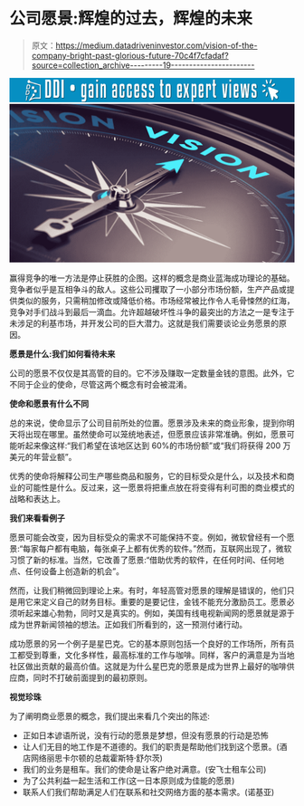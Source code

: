 # 公司愿景:辉煌的过去，辉煌的未来

> 原文：<https://medium.datadriveninvestor.com/vision-of-the-company-bright-past-glorious-future-70c4f7cfadaf?source=collection_archive---------19----------------------->

[![](img/7aa0409c1419889ecbba14b032ff721a.png)](http://www.track.datadriveninvestor.com/1B9E)![](img/2af0407806223bec7011f2f9384c8f1f.png)

赢得竞争的唯一方法是停止获胜的企图。这样的概念是商业蓝海成功理论的基础。竞争者似乎是互相争斗的敌人。这些公司攫取了一小部分市场份额，生产产品或提供类似的服务，只需稍加修改或降低价格。市场经常被比作令人毛骨悚然的红海，竞争对手们战斗到最后一滴血。允许超越破坏性斗争的最突出的方法之一是专注于未涉足的利基市场，并开发公司的巨大潜力。这就是我们需要谈论业务愿景的原因。

**愿景是什么:我们如何看待未来**

公司的愿景不仅仅是其高管的目的。它不涉及赚取一定数量金钱的意图。此外，它不同于企业的使命，尽管这两个概念有时会被混淆。

**使命和愿景有什么不同**

总的来说，使命显示了公司目前所处的位置。愿景涉及未来的商业形象，提到你明天将出现在哪里。虽然使命可以笼统地表述，但愿景应该非常准确。例如，愿景可能听起来像这样:“我们希望在该地区达到 60%的市场份额”或“我们将获得 200 万美元的年营业额”。

优秀的使命将解释公司生产哪些商品和服务，它的目标受众是什么，以及技术和商业的可能性是什么。反过来，这一愿景将把重点放在将变得有利可图的商业模式的战略和表达上。

**我们来看看例子**

愿景可能会改变，因为目标受众的需求不可能保持不变。例如，微软曾经有一个愿景:“每家每户都有电脑，每张桌子上都有优秀的软件。”然而，互联网出现了，微软习惯了新的标准。当然，它改善了愿景:“借助优秀的软件，在任何时间、任何地点、任何设备上创造新的机会”。

然而，让我们稍微回到理论上来。有时，年轻高管对愿景的理解是错误的，他们只是用它来定义自己的财务目标。重要的是要记住，金钱不能充分激励员工。愿景必须听起来雄心勃勃，同时又是真实的。例如，美国有线电视新闻网的愿景就是源于成为世界新闻领袖的想法。正如我们所看到的，这一预测付诸行动。

成功愿景的另一个例子是星巴克。它的基本原则包括一个良好的工作场所，所有员工都受到尊重，文化多样性，最高标准的工作与咖啡。同样，客户的满意是为当地社区做出贡献的最高价值。这就是为什么星巴克的愿景是成为世界上最好的咖啡供应商，同时不打破前面提到的最初原则。

**视觉珍珠**

为了阐明商业愿景的概念，我们提出来看几个突出的陈述:

*   正如日本谚语所说，没有行动的愿景是梦想，但没有愿景的行动是恐怖
*   让人们无目的地工作是不道德的。我们的职责是帮助他们找到这个愿景。(酒店网络丽思卡尔顿的总裁霍斯特·舒尔茨)
*   我们的业务是租车。我们的使命是让客户绝对满意。(安飞士租车公司)
*   为了公共利益一起生活和工作(这一日本原则成为佳能的愿景)
*   联系人们我们帮助满足人们在联系和社交网络方面的基本需求。(诺基亚)